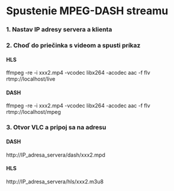 # Spustenie MPEG-DASH streamu

### 1. Nastav IP adresy servera a klienta

### 2. Choď do priečinka s videom a spusti príkaz

#### HLS
ffmpeg -re -i xxx2.mp4 -vcodec libx264 -acodec aac -f flv rtmp://localhost/live
#### DASH
ffmpeg -re -i xxx2.mp4 -vcodec libx264 -acodec aac -f flv rtmp://localhost/mpeg

### 3. Otvor VLC a pripoj sa na adresu
#### DASH
  http://IP_adresa_servera/dash/xxx2.mpd
#### HLS
  http://IP_adresa_servera/hls/xxx2.m3u8
